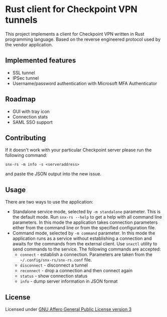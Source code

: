 # Rust client for Checkpoint VPN tunnels

This project implements a client for Checkpoint VPN written in Rust programming language.
Based on the reverse engineered protocol used by the vendor application.

## Implemented features

* SSL tunnel
* IPSec tunnel
* Username/password authentication with Microsoft MFA Authenticator

## Roadmap
 
* GUI with tray icon
* Connection stats
* SAML SSO support

## Contributing

If it doesn't work with your particular Checkpoint server please run the following command:

`snx-rs -m info -s <serveraddress>`

and paste the JSON output into the new issue.

## Usage

There are two ways to use the application:

* Standalone service mode, selected by `-m standalone` parameter. This is the default mode. Run `snx-rs --help` to get a help with all command line parameters. In this mode the application takes connection parameters either from the command line or from the specified configuration file.
* Command mode, selected by `-m command` parameter. In this mode the application runs as a service without
 establishing a connection and awaits for the commands from the external client. Use `snxctl` utility
 to send commands to the service. The following commands are accepted:
  - `connect` - establish a connection. Parameters are taken from the `~/.config/snx-rs/snx-rs.conf` file.
  - `disconnect` - disconnect a tunnel
  - `reconnect` - drop a connection and then connect again
  - `status` - show connection status
  - `info` - dump server information in JSON format

## License

Licensed under [GNU Affero General Public License version 3](https://opensource.org/license/agpl-v3/)
